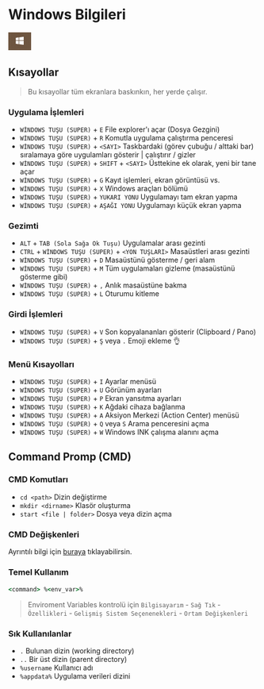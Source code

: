 # Windows Bilgileri

![win](./images/win.png)

## Kısayollar

> Bu kısayollar tüm ekranlara baskınkın, her yerde çalışır.

### Uygulama İşlemleri

* `WİNDOWS TUŞU (SUPER)` + `E` File explorer'ı açar (Dosya Gezgini)
* `WİNDOWS TUŞU (SUPER)` + `R` Komutla uygulama çalıştırma penceresi
* `WİNDOWS TUŞU (SUPER)` + `<SAYI>` Taskbardaki (görev çubuğu / alttaki bar) sıralamaya göre uygulamları  gösterir | çalıştırır / gizler
* `WİNDOWS TUŞU (SUPER)` + `SHIFT` + `<SAYI>` Üsttekine ek olarak, yeni bir tane açar
* `WİNDOWS TUŞU (SUPER)` + `G` Kayıt işlemleri, ekran görüntüsü vs.
* `WİNDOWS TUŞU (SUPER)` + `X` Windows araçları bölümü
* `WİNDOWS TUŞU (SUPER)` + `YUKARI YONU` Uygulamayı tam ekran yapma
* `WİNDOWS TUŞU (SUPER)` + `AŞAĞI YONU` Uygulamayı küçük ekran yapma

### Gezimti 

* `ALT` + `TAB (Sola Sağa Ok Tuşu)` Uygulamalar arası gezinti
* `CTRL` + `WİNDOWS TUŞU (SUPER)` + `<YON TUŞLARI>` Masaüstleri arası gezinti
* `WİNDOWS TUŞU (SUPER)` + `D` Masaüstünü gösterme / geri alam
* `WİNDOWS TUŞU (SUPER)` + `M` Tüm uygulamaları gizleme (masaüstünü gösterme gibi)
* `WİNDOWS TUŞU (SUPER)` + `,` Anlık masaüstüne bakma
* `WİNDOWS TUŞU (SUPER)` + `L` Oturumu kitleme

### Girdi İşlemleri

* `WİNDOWS TUŞU (SUPER)` + `V` Son kopyalananları gösterir (Clipboard / Pano)
* `WİNDOWS TUŞU (SUPER)` + `Ş` veya `.` Emoji ekleme 👌

### Menü Kısayolları

* `WİNDOWS TUŞU (SUPER)` + `I` Ayarlar menüsü
* `WİNDOWS TUŞU (SUPER)` + `U` Görünüm ayarları
* `WİNDOWS TUŞU (SUPER)` + `P` Ekran yansıtma ayarları
* `WİNDOWS TUŞU (SUPER)` + `K` Ağdaki cihaza bağlanma
* `WİNDOWS TUŞU (SUPER)` + `A` Aksiyon Merkezi (Action Center) menüsü
* `WİNDOWS TUŞU (SUPER)` + `Q` veya `S` Arama penceresini açma
* `WİNDOWS TUŞU (SUPER)` + `W` Windows INK çalışma alanını açma

## Command Promp (CMD)

### CMD Komutları

* `cd <path>` Dizin değiştirme
* `mkdir <dirname>` Klasör oluşturma
* `start <file | folder>` Dosya veya dizin açma

### CMD Değişkenleri

Ayrıntılı bilgi için [buraya](https://ss64.com/nt/syntax-variables.html) tıklayabilirsin.

### Temel Kullanım

```cmd
<command> %<env_var>%
```

> Enviroment Variables kontrolü  için `Bilgisayarım` - `Sağ Tık` - `Özellikleri` - `Gelişmiş Sistem Seçenenekleri` - `Ortam Değişkenleri`

### Sık Kullanılanlar

* `.` Bulunan dizin (working directory)
* `..` Bir üst dizin (parent directory)
* `%username` Kullanıcı adı
* `%appdata%` Uygulama verileri dizini




